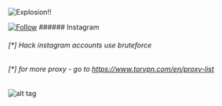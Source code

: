 ![Explosion!!](https://s16.picofile.com/file/8423213668/1597845525_picsay.png)

[![Follow](https://img.shields.io/github/followers/sslri?label=Follow&style=social)](https://instagram.com/sslri) ###### Instagram


###### [*] Hack instagram accounts use bruteforce
###### [*] for more proxy - go to https://www.torvpn.com/en/proxy-list
![alt tag](https://raw.githubusercontent.com/avramit/instahack/master/screenshot.jpg)

